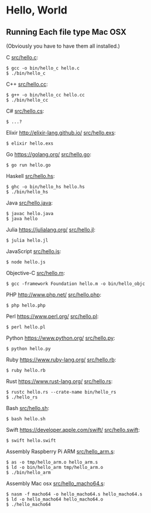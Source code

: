 # Hello, World
## Running Each file type Mac OSX
(Obviously you have to have them all installed.)


C [src/hello.c](src/hello.c):

	$ gcc -o bin/hello_c hello.c
	$ ./bin/hello_c

C++ [src/hello.cc](src/hello.cc):

	$ g++ -o bin/hello_cc hello.cc
	$ ./bin/hello_cc

C# [src/hello.cs](src/hello.cs):

	$ ...?

Elixir http://elixir-lang.github.io/ [src/hello.exs](src/hello.exs):

	$ elixir hello.exs

Go https://golang.org/ [src/hello.go](src/hello.go):

	$ go run hello.go

Haskell [src/hello.hs](src/hello.hs):

	$ ghc -o bin/hello_hs hello.hs
	$ ./bin/hello_hs

Java [src/hello.java](src/hello.java):

	$ javac hello.java
	$ java hello

Julia https://julialang.org/ [src/hello.jl](src/hello.jl):

	$ julia hello.jl

JavaScript [src/hello.js](src/hello.js):

	$ node hello.js

Objective-C [src/hello.m](src/hello.m):

	$ gcc -framework Foundation hello.m -o bin/hello_objc

PHP http://www.php.net/ [src/hello.php](src/hello.php):

	$ php hello.php

Perl https://www.perl.org/ [src/hello.pl](src/hello.pl):

	$ perl hello.pl

Python https://www.python.org/ [src/hello.py](src/hello.py):

	$ python hello.py

Ruby https://www.ruby-lang.org/ [src/hello.rb](src/hello.rb):

	$ ruby hello.rb

Rust https://www.rust-lang.org/ [src/hello.rs](src/hello.rs):

	$ rustc hello.rs --crate-name bin/hello_rs
	$ ./hello_rs

Bash [src/hello.sh](src/hello.sh):

	$ bash hello.sh

Swift https://developer.apple.com/swift/ [src/hello.swift](src/hello.swift):

	$ swift hello.swift

Assembly Raspberry Pi ARM [src/hello_arm.s](src/hello_arm.s):

	$ as -o tmp/hello_arm.o hello_arm.s
	$ ld -o bin/hello_arm tmp/hello_arm.o
	$ ./bin/hello_arm

Assembly Mac osx [src/hello_macho64.s](src/hello_macho64.s):

	$ nasm -f macho64 -o hello_macho64.s hello_macho64.s
	$ ld -o hello_macho64 hello_macho64.o
	$ ./hello_macho64

